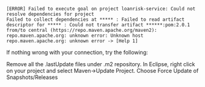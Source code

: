 
```
[ERROR] Failed to execute goal on project loanrisk-service: Could not resolve dependencies for project 
Failed to collect dependencies at ***** : Failed to read artifact descriptor for ***** : Could not transfer artifact ******:pom:2.0.1 from/to central (https://repo.maven.apache.org/maven2): repo.maven.apache.org: unknown error: Unknown host repo.maven.apache.org: unknown error -> [Help 1]
```

If nothing wrong with your connection, try the following:

Remove all the .lastUpdate files under .m2 repository.
In Eclipse, right click on your project and select Maven->Update Project.
Choose Force Update of Snapshots/Releases
